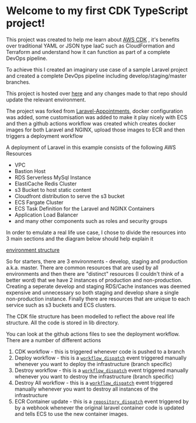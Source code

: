 # Welcome to my first CDK TypeScript project!

This project was created to help me learn about [AWS CDK](https://docs.aws.amazon.com/cdk/latest/guide/home.html) , it's benefits over traditional YAML or JSON type IaaC such as CloudFormation and Terraform and understand how it can function as part of a complete DevOps pipeline.

To achieve this I created an imaginary use case of a sample Laravel project and created a complete DevOps pipeline including develop/staging/master branches.

This project is hosted over [here](https://github.com/dniasoff/Laravel-Appointments) and any changes made to that repo should update the relevant environment.

The project was forked from [Laravel-Appointments](https://github.com/LaravelDaily/Laravel-Appointments), docker configuration was added, some customisation was added to make it play nicely with ECS and then a github actions workflow was created which creates docker images for both Laravel and NGINX, upload those images to ECR and then triggers a deployment workflow 

A deployment of Laravel in this example consists of the following AWS Resources

 - VPC
 - Bastion Host
 - RDS Serverless MySql Instance
 - ElastiCache Redis Cluster
 - s3 Bucket to host static content
 - Cloudfront distribution to serve the s3 bucket
 - ECS Fargate Cluster
 - ECS Task Definition for the Laravel and NGINX Containers
 - Application Load Balancer 
 - and many other components such as roles and security groups

In order to emulate a real life use case, I chose to divide the resources into 3 main sections and the diagram below should help explain it

[environment structure](../media/cdk_structure.png?raw=true)

So for starters, there are 3 environments - develop, staging and production a.k.a. master.
There are common resources that are used by all environments and then there are "distinct" resources (I couldn't think of a better word) that we have 2 instances of production and non-production. Creating a seperate develop and staging RDS/Cache instances was deemed expensive and unnecessary so both staging and develop share a single non-production instance. Finally there are resources that are unique to each service such as s3 buckets and ECS clusters.

The CDK file structure has been modelled to reflect the above real life structure.
All the code is stored in lib directory.

You can look at the github actions files to see the deployment workflow. There are a number of different actions 

 1. CDK workflow - this is triggered whenever code is pushed to a branch
 2. Deploy workflow -  this is a [`workflow_dispatch`](https://docs.github.com/en/webhooks/event-payloads/#workflow_dispatch) event triggered manually whenever you want to deploy the infrastructure (branch specific)
 3. Destroy workflow -  this is a [`workflow_dispatch`](https://docs.github.com/en/webhooks/event-payloads/#workflow_dispatch) event triggered manually whenever you want to destroy the infrastructure (branch specific)
 4. Destroy All workflow -  this is a [`workflow_dispatch`](https://docs.github.com/en/webhooks/event-payloads/#workflow_dispatch) event triggered manually whenever you want to destroy all instances of the infrastructure
 5. ECR Container update - this is a [`repository_dispatch`](https://docs.github.com/en/webhooks/event-payloads/#repository_dispatch) event triggered by by a webhook whenever the original laravel container code is updated and tells ECS to use the new container images.


